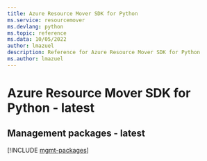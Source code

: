 ```yaml
---
title: Azure Resource Mover SDK for Python
ms.service: resourcemover
ms.devlang: python
ms.topic: reference
ms.data: 10/05/2022
author: lmazuel
description: Reference for Azure Resource Mover SDK for Python
ms.author: lmazuel
---
```

# Azure Resource Mover SDK for Python - latest

## Management packages - latest
[!INCLUDE [mgmt-packages](resource-mover-mgmt-index.md)]